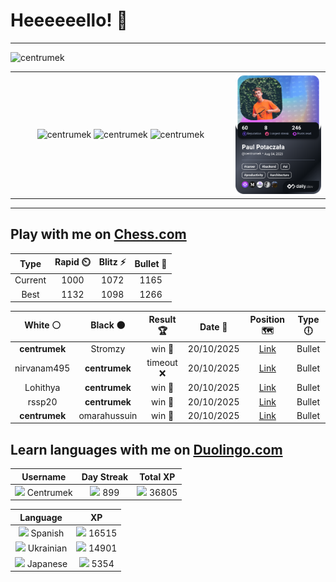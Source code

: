 # Heeeeeello! 👋

----

<div>
    <img
        src="https://komarev.com/ghpvc/?username=centrumek&label=visitors&color=0e75b6&style=flat"
        alt="centrumek"
    />
</div>

<table>
  <tbody>
    <tr>
      <td align="center" width="70%" colspan="2">
        <img 
            src="https://github-readme-stats.vercel.app/api?username=centrumek&show_icons=true&count_private=true&theme=dark&hide_border=true&hide=issues,contribs&bg_color=00000000"
            alt="centrumek"
          />
        <img
            src="https://github-readme-stats.vercel.app/api/top-langs/?username=centrumek&layout=compact&hide_border=true&theme=dark&bg_color=00000000&langs_count=6&exclude_repo=air-statistic-app"
            alt="centrumek"
        />
        <img 
            src="https://github-readme-streak-stats.herokuapp.com?user=centrumek&theme=dark&hide_border=true&background=FFFFFF00"
            alt="centrumek"
        />
      </td>
      <td width="30%" rowspan="2">
        <a href="https://app.daily.dev/centrumek">
          <img
            src="./devcard.png"
            alt="centrumek"
          />
        </a>
      </td>
    </tr>
  </tbody>
</table>

---

## Play with me on [Chess.com](https://www.chess.com/member/centrumek)

<div align="center">
<!--START_SECTION:chessStats-->
<!-- Automatically generated with https://github.com/Balastrong/chess-stats-action -->

| Type | Rapid ⏲️ | Blitz ⚡ | Bullet 🔫 |
|:---:|:---:|:---:|:---:|
| Current | 1000 | 1072 | 1165 |
| Best | 1132 | 1098 | 1266 |

| White ⚪ | Black ⚫ | Result 🏆 | Date 📅 | Position 🗺️ | Type 🕕 |
|:---:|:---:|:---:|:---:|:---:|:---:|
| **centrumek** | Stromzy | win 🥇 | 20/10/2025 | <a href="http://www.ee.unb.ca/cgi-bin/tervo/fen.pl?select=2R3k1/5ppp/3B4/3p2P1/4pP1K/P3P3/1r5P/6r1 b - - 5 32">Link</a> | Bullet |
| nirvanam495 | **centrumek** | timeout ❌ | 20/10/2025 | <a href="http://www.ee.unb.ca/cgi-bin/tervo/fen.pl?select=8/p7/1p6/8/2k4R/R6P/2r3PK/8 b - - 6 48">Link</a> | Bullet |
| Lohithya | **centrumek** | win 🥇 | 20/10/2025 | <a href="http://www.ee.unb.ca/cgi-bin/tervo/fen.pl?select=1r3r2/2p1k3/1p1p2q1/p2P3p/NP3R2/2P1n2Q/P5PP/5RK1 w - - 3 28">Link</a> | Bullet |
| rssp20 | **centrumek** | win 🥇 | 20/10/2025 | <a href="http://www.ee.unb.ca/cgi-bin/tervo/fen.pl?select=8/4b3/k2p4/P3p1p1/4P2r/2BP4/4KP2/R7 w - - 1 36">Link</a> | Bullet |
| **centrumek** | omarahussuin | win 🥇 | 20/10/2025 | <a href="http://www.ee.unb.ca/cgi-bin/tervo/fen.pl?select=r3kb1r/ppN2pp1/2n5/5q1p/4p1bR/4PN2/PPP2PB1/R1BQK3 b Qkq - 3 15">Link</a> | Bullet |

<!--END_SECTION:chessStats-->
</div>

## Learn languages with me on [Duolingo.com](https://www.duolingo.com/profile/Centrumek)

<div align="center">
<!--START_SECTION:duolingoStats-->
<!-- Automatically generated with https://github.com/centrumek/duolingo-readme-stats-->

| Username | Day Streak | Total XP |
|:---:|:---:|:---:|
| <img src="https://raw.githubusercontent.com/centrumek/duolingo-readme-stats/main/assets/duolingo.png" height="12"> Centrumek | <img src="https://raw.githubusercontent.com/centrumek/duolingo-readme-stats/main/assets/streakinactive.svg" height="12"> 899 | <img src="https://raw.githubusercontent.com/centrumek/duolingo-readme-stats/main/assets/xp.svg" height="12"> 36805 |

| Language | XP |
|:---:|:---:|
| <img src="https://raw.githubusercontent.com/centrumek/duolingo-readme-stats/main/assets/langs/spanish.svg" height="12"> Spanish | <img src="https://raw.githubusercontent.com/centrumek/duolingo-readme-stats/main/assets/xp.svg" height="12"> 16515 |
| <img src="https://raw.githubusercontent.com/centrumek/duolingo-readme-stats/main/assets/langs/ukrainian.svg" height="12"> Ukrainian | <img src="https://raw.githubusercontent.com/centrumek/duolingo-readme-stats/main/assets/xp.svg" height="12"> 14901 |
| <img src="https://raw.githubusercontent.com/centrumek/duolingo-readme-stats/main/assets/langs/japanese.svg" height="12"> Japanese | <img src="https://raw.githubusercontent.com/centrumek/duolingo-readme-stats/main/assets/xp.svg" height="12"> 5354 |

<!--END_SECTION:duolingoStats-->
</div>
<!--
**centrumek/centrumek** is a ✨ _special_ ✨ repository because its `README.md` (this file) appears on your GitHub profile.

Here are some ideas to get you started:

- 🔭 I’m currently working on ...
- 🌱 I’m currently learning ...
- 👯 I’m looking to collaborate on ...
- 🤔 I’m looking for help with ...
- 💬 Ask me about ...
- 📫 How to reach me: ...
- 😄 Pronouns: ...
- ⚡ Fun fact: ...
-->
